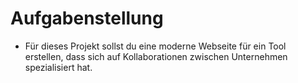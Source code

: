 # Aufgabenstellung

- Für dieses Projekt sollst du eine moderne Webseite für ein Tool erstellen, dass sich auf Kollaborationen zwischen Unternehmen spezialisiert hat.
